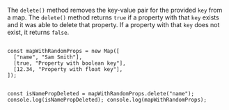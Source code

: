 The `delete()` method removes
the key-value pair for
the provided `key` from a map.
The `delete()` method returns `true`
if a property with that `key` exists
and
it was able to delete that property.
If a property with that `key`
does not exist,
it returns `false`.

<codeblock language="javascript" type="lesson">
<code>
const mapWithRandomProps = new Map([
  ["name", "Sam Smith"],
  [true, "Property with boolean key"],
  [12.34, "Property with float key"],
]);

const isNamePropDeleted = mapWithRandomProps.delete("name");
console.log(isNamePropDeleted);
console.log(mapWithRandomProps);
</code>
</codeblock>